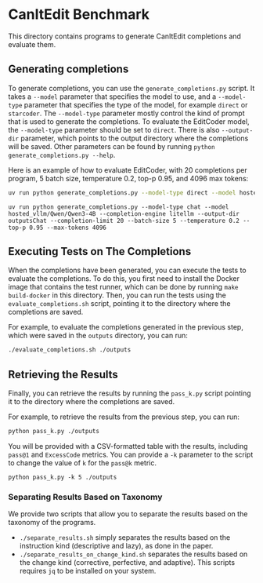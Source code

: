 # CanItEdit Benchmark

This directory contains programs to generate CanItEdit completions and evaluate them.

## Generating completions

To generate completions, you can use the `generate_completions.py` script.
It takes a `--model` parameter that specifies the model to use, and a `--model-type` parameter that specifies the type of the model, for example `direct` or `starcoder`.
The `--model-type` parameter mostly control the kind of prompt that is used to generate the completions.
To evaluate the EditCoder model, the `--model-type` parameter should be set to `direct`.
There is also `--output-dir` parameter, which points to the output directory where the
completions will be saved.
Other parameters can be found by running `python generate_completions.py --help`.

Here is an example of how to evaluate EditCoder, with 20 completions per program, 5 batch
size, temperature 0.2, top-p 0.95, and 4096 max tokens:

```bash
uv run python generate_completions.py --model-type direct --model hosted_vllm/Qwen/Qwen3-4B-Base --completion-engine litellm --output-dir outputs --completion-limit 20 --batch-size 1 --temperature 0.2 --top-p 0.95 --max-tokens 4096
```

```
uv run python generate_completions.py --model-type chat --model hosted_vllm/Qwen/Qwen3-4B --completion-engine litellm --output-dir outputsChat --completion-limit 20 --batch-size 5 --temperature 0.2 --top-p 0.95 --max-tokens 4096
```

## Executing Tests on The Completions

When the completions have been generated, you can execute the tests to evaluate the completions.
To do this, you first need to install the Docker image that contains the test runner,
which can be done by running `make build-docker` in this directory.
Then, you can run the tests using the `evaluate_completions.sh` script,
pointing it to the directory where the completions are saved.

For example, to evaluate the completions generated in the previous step, which
were saved in the `outputs` directory, you can run:

```bash
./evaluate_completions.sh ./outputs
```

## Retrieving the Results

Finally, you can retrieve the results by running the `pass_k.py` script pointing it to the directory where the completions are saved.

For example, to retrieve the results from the previous step, you can run:

```bash
python pass_k.py ./outputs
```

You will be provided with a CSV-formatted table with the results, including `pass@1` and `ExcessCode` metrics.
You can provide a `-k` parameter to the script to change the value of `k` for the `pass@k` metric.

```
python pass_k.py -k 5 ./outputs
```

### Separating Results Based on Taxonomy

We provide two scripts that allow you to separate the results based on the taxonomy of the programs.

- `./separate_results.sh` simply separates the results based on the instruction kind (descriptive and lazy), as done in the paper.
- `./separate_results_on_change_kind.sh` separates the results based on the change kind (corrective, perfective, and adaptive).
  This scripts requires `jq` to be installed on your system.
